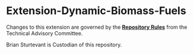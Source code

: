 # Extension-Dynamic-Biomass-Fuels

Changes to this extension are governed by the [**Repository Rules**](https://sites.google.com/site/landismodel/developers) from the Technical Advisory Committee.

Brian Sturtevant is Custodian of this repository.
